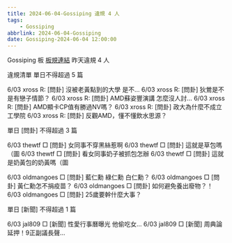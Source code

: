 ```yaml
---
title: 2024-06-04-Gossiping 違規 4 人
tags:
    - Gossiping
abbrlink: 2024-06-04-Gossiping
date: Gossiping-2024-06-04 12:00:00
---
```

Gossiping 板 [板規連結](https://www.ptt.cc/bbs/Gossiping/M.1637425085.A.07D.html)
昨天違規 4 人
<!-- more -->

違規清單
單日不得超過 5 篇

6/03 xross R: [問卦] 沒被老黃點到的大學 是不…
6/03 xross R: [問卦] 狄鶯是不是有戀子情節？
6/03 xross R: [問卦] AMD蘇姿豐演講 怎麼沒人討…
6/03 xross R: [問卦] AMD顯卡CP值有勝過NV嗎？
6/03 xross R: [問卦] 政大為什麼不成立工學院
6/03 xross R: [問卦] 反觀AMD，懂不懂飲水思源？

單日 [問卦] 不得超過 3 篇

6/03 thewtf □ [問卦] 女同事不穿黑絲惹啊
6/03 thewtf □ [問卦] 這就是草包嗎（圖
6/03 thewtf □ [問卦] 看女同事奶子被抓包怎辦
6/03 thewtf □ [問卦] 這就是奶黃包的奶黃嗎（圖

6/03 oldmangoes □ [問卦] 藍仁勳 綠仁勳 白仁勳？
6/03 oldmangoes □ [問卦] 黃仁勳怎不捐疫苗？
6/03 oldmangoes □ [問卦] 如何避免養出廢物？！
6/03 oldmangoes □ [問卦] 25歲要幹什麼大事？

單日 [新聞] 不得超過 1 篇

6/03 jal809 □ [新聞] 性愛行事曆曝光 他偷吃女…
6/03 jal809 □ [新聞] 周典論延押！9正副議長聲…
